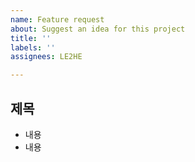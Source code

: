 ```yaml
---
name: Feature request
about: Suggest an idea for this project
title: ''
labels: ''
assignees: LE2HE

---
```


제목
----------------
- 내용
- 내용
